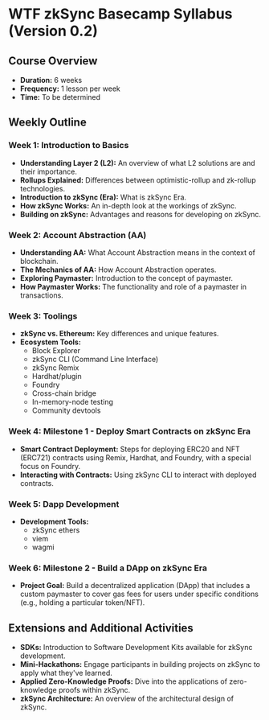 # WTF zkSync Basecamp Syllabus (Version 0.2)

## Course Overview

- **Duration:** 6 weeks
- **Frequency:** 1 lesson per week
- **Time:** To be determined

## Weekly Outline

### Week 1: Introduction to Basics

- **Understanding Layer 2 (L2):** An overview of what L2 solutions are and their importance.
- **Rollups Explained:** Differences between optimistic-rollup and zk-rollup technologies.
- **Introduction to zkSync (Era):** What is zkSync Era.
- **How zkSync Works:** An in-depth look at the workings of zkSync.
- **Building on zkSync:** Advantages and reasons for developing on zkSync.

### Week 2: Account Abstraction (AA)

- **Understanding AA:** What Account Abstraction means in the context of blockchain.
- **The Mechanics of AA:** How Account Abstraction operates.
- **Exploring Paymaster:** Introduction to the concept of paymaster.
- **How Paymaster Works:** The functionality and role of a paymaster in transactions.

### Week 3: Toolings

- **zkSync vs. Ethereum:** Key differences and unique features.
- **Ecosystem Tools:**
  - Block Explorer
  - zkSync CLI (Command Line Interface)
  - zkSync Remix
  - Hardhat/plugin
  - Foundry
  - Cross-chain bridge
  - In-memory-node testing
  - Community devtools

### Week 4: Milestone 1 - Deploy Smart Contracts on zkSync Era

- **Smart Contract Deployment:** Steps for deploying ERC20 and NFT (ERC721) contracts using Remix, Hardhat, and Foundry, with a special focus on Foundry.
- **Interacting with Contracts:** Using zkSync CLI to interact with deployed contracts.

### Week 5: Dapp Development

- **Development Tools:**
  - zkSync ethers
  - viem
  - wagmi

### Week 6: Milestone 2 - Build a DApp on zkSync Era

- **Project Goal:** Build a decentralized application (DApp) that includes a custom paymaster to cover gas fees for users under specific conditions (e.g., holding a particular token/NFT).

## Extensions and Additional Activities

- **SDKs:** Introduction to Software Development Kits available for zkSync development.
- **Mini-Hackathons:** Engage participants in building projects on zkSync to apply what they've learned.
- **Applied Zero-Knowledge Proofs:** Dive into the applications of zero-knowledge proofs within zkSync.
- **zkSync Architecture:** An overview of the architectural design of zkSync.
